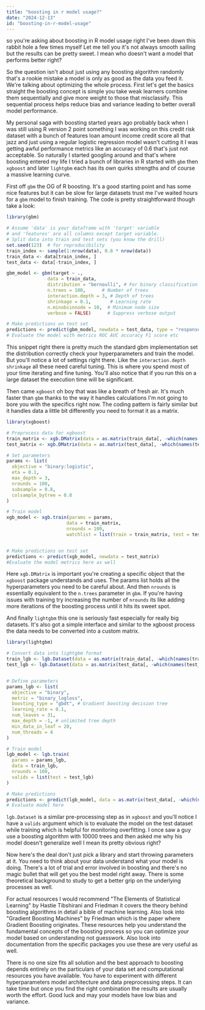 ```yaml
---
title: "boosting in r model usage?"
date: "2024-12-13"
id: "boosting-in-r-model-usage"
---
```


 so you're asking about boosting in R model usage right I've been down this rabbit hole a few times myself Let me tell you it's not always smooth sailing but the results can be pretty sweet. I mean who doesn't want a model that performs better right?

So the question isn't about just using any boosting algorithm randomly that's a rookie mistake a model is only as good as the data you feed it. We're talking about optimizing the whole process. First let's get the basics straight the boosting concept is simple you take weak learners combine them sequentially and give more weight to those that misclassify. This sequential process helps reduce bias and variance leading to better overall model performance.

My personal saga with boosting started years ago probably back when I was still using R version 2 point something I was working on this credit risk dataset with a bunch of features loan amount income credit score all that jazz and just using a regular logistic regression model wasn't cutting it I was getting awful performance metrics like an accuracy of 0.6 that's just not acceptable. So naturally I started googling around and that's where boosting entered my life I tried a bunch of libraries in R started with `gbm` then `xgboost` and later `lightgbm` each has its own quirks strengths and of course a massive learning curve.

First off `gbm` the OG of R boosting. It's a good starting point and has some nice features but it can be slow for large datasets trust me I've waited hours for a `gbm` model to finish training. The code is pretty straightforward though take a look:

```R
library(gbm)

# Assume 'data' is your dataframe with 'target' variable
# and 'features' are all columns except target variable.
# Split data into train and test sets (you know the drill)
set.seed(123)  # for reproducibility
train_index <- sample(1:nrow(data), 0.8 * nrow(data))
train_data <- data[train_index, ]
test_data <- data[-train_index, ]

gbm_model <- gbm(target ~ .,
               data = train_data,
               distribution = "bernoulli", # For binary classification
               n.trees = 100,      # Number of trees
               interaction.depth = 3, # Depth of trees
               shrinkage = 0.1,       # Learning rate
               n.minobsinnode = 10,  # Minimum node size
               verbose = FALSE)      # Suppress verbose output

# Make predictions on test set
predictions <- predict(gbm_model, newdata = test_data, type = "response")
# Evaluate the model with metrics ROC AUC accuracy F1 score etc
```

This snippet right there is pretty much the standard gbm implementation set the distribution correctly check your hyperparameters and train the model. But you'll notice a lot of settings right there. Like the `interaction.depth` `shrinkage` all these need careful tuning. This is where you spend most of your time iterating and fine tuning. You'll also notice that if you run this on a large dataset the execution time will be significant.

Then came `xgboost` oh boy that was like a breath of fresh air. It's much faster than `gbm` thanks to the way it handles calculations I'm not going to bore you with the specifics right now. The coding pattern is fairly similar but it handles data a little bit differently you need to format it as a matrix.

```R
library(xgboost)

# Preprocess data for xgboost
train_matrix <- xgb.DMatrix(data = as.matrix(train_data[, -which(names(train_data) == "target")]), label = train_data$target)
test_matrix <- xgb.DMatrix(data = as.matrix(test_data[, -which(names(test_data) == "target")]), label = test_data$target)

# Set parameters
params <- list(
  objective = "binary:logistic",
  eta = 0.1,
  max_depth = 3,
  nrounds = 100,
  subsample = 0.8,
  colsample_bytree = 0.8
)

# Train model
xgb_model <- xgb.train(params = params,
                      data = train_matrix,
                      nrounds = 100,
                      watchlist = list(train = train_matrix, test = test_matrix))


# Make predictions on test set
predictions <- predict(xgb_model, newdata = test_matrix)
#Evaluate the model metrics here as well
```

Here `xgb.DMatrix` is important you're creating a specific object that the `xgboost` package understands and uses. The params list holds all the hyperparameters you need to be careful about. And then `nrounds` is essentially equivalent to the `n.trees` parameter in `gbm`. If you're having issues with training try increasing the number of `nrounds` its like adding more iterations of the boosting process until it hits its sweet spot.

And finally `lightgbm` this one is seriously fast especially for really big datasets. It's also got a simple interface and similar to the xgboost process the data needs to be converted into a custom matrix.

```R
library(lightgbm)

# Convert data into lightgbm format
train_lgb <- lgb.Dataset(data = as.matrix(train_data[, -which(names(train_data) == "target")]), label = train_data$target)
test_lgb <- lgb.Dataset(data = as.matrix(test_data[, -which(names(test_data) == "target")]), label = test_data$target, reference = train_lgb)


# Define parameters
params_lgb <- list(
  objective = "binary",
  metric = "binary_logloss",
  boosting_type = "gbdt", # Gradient boosting decision tree
  learning_rate = 0.1,
  num_leaves = 31,
  max_depth = -1, # unlimited tree depth
  min_data_in_leaf = 20,
  num_threads = 4
)

# Train model
lgb_model <- lgb.train(
  params = params_lgb,
  data = train_lgb,
  nrounds = 100,
  valids = list(test = test_lgb)
)

# Make predictions
predictions <- predict(lgb_model, data = as.matrix(test_data[, -which(names(test_data) == "target"])))
# Evaluate model here
```
`lgb.Dataset` is a similar pre-processing step as in `xgboost` and you'll notice I have a `valids` argument which is to evaluate the model on the test dataset while training which is helpful for monitoring overfitting. I once saw a guy use a boosting algorithm with 10000 trees and then asked me why his model doesn't generalize well I mean its pretty obvious right?

Now here's the deal don't just pick a library and start throwing parameters at it. You need to think about your data understand what your model is doing. There's a lot of trial and error involved in boosting and there's no magic bullet that will get you the best model right away. There is some theoretical background to study to get a better grip on the underlying processes as well.

For actual resources I would recommend "The Elements of Statistical Learning" by Hastie Tibshirani and Friedman it covers the theory behind boosting algorithms in detail a bible of machine learning. Also look into "Gradient Boosting Machines" by Friedman which is the paper where Gradient Boosting originates. These resources help you understand the fundamental concepts of the boosting process so you can optimize your model based on understanding not guesswork. Also look into documentation from the specific packages you use these are very useful as well.

There is no one size fits all solution and the best approach to boosting depends entirely on the particulars of your data set and computational resources you have available. You have to experiment with different hyperparameters model architecture and data preprocessing steps. It can take time but once you find the right combination the results are usually worth the effort. Good luck and may your models have low bias and variance.
